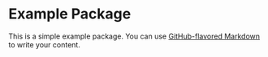 # Example Package

This is a simple example package. You can use
[GitHub-flavored Markdown](https://guides.github.com/features/mastering-markdown/)
to write your content.